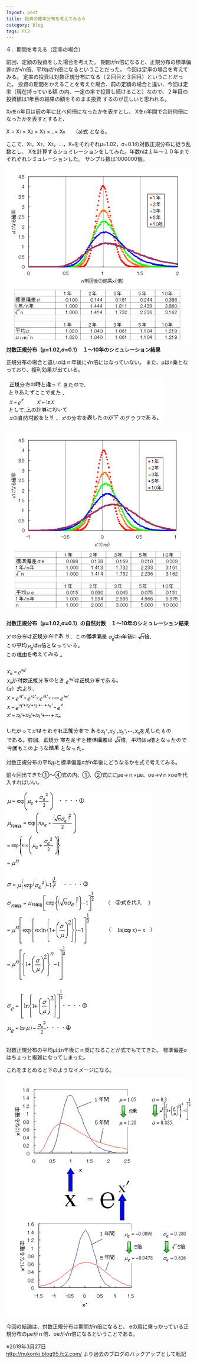 ```yaml
---
layout: post
title: 投資の確率分布を考えてみる６
category: blog
tags: FC2
---
```


６．期間を考える（定率の場合）

前回、定額の投資をした場合を考えた。
期間がn倍になると、正規分布の標準偏差σが√n倍、平均μがn倍になるということだった。
今回は定率の場合を考えてみる。
定率の投資は対数正規分布になる（２回目と３回目）ということだった。
投資の期間をかえることを考えた場合、前の定額の場合と違い、今回は定率（現在持っている額
の内、一定の率で投資し続けること）なので、２年目の投資額は1年目の結果の額をそのまま投資
するのが正しいと思われる。

X<span style="font-size:x-small;">n</span>をn年目は前の年に比べ何倍になったかを表すとし、
Xをn年間で合計何倍になったかを表すとすると、

X = X<span style="font-size:x-small;">1</span> × X<span style="font-size:x-small;">2</span> × X<span style="font-size:x-small;">3</span> ×…× X<span style="font-size:x-small;">n</span>　　（a)式
となる。

ここで、X<span style="font-size:x-small;">1</span>，X<span style="font-size:x-small;">2</span>，X<span style="font-size:x-small;">3</span>，…，X<span style="font-size:x-small;">n</span>をそれぞれμ=1.02，σ=0.1の対数正規分布に従う乱数とし、
Xを計算するシュミレーションをしてみた。年数nは１年～１０年までそれぞれシミュレーションした。
サンプル数は1000000個。

![image](/images/2008nukoriki/e11-1.gif)
　　　　　　<strong>対数正規分布（μ=1.02,σ=0.1）　１～10年のシミュレーション結果</strong>

正規分布の場合と違いσはｎ年後に√n倍にはなっていない。
また、μはn乗となっており、複利効果が出ている。

![image](/images/2008nukoriki/e11-3.gif)

![image](/images/2008nukoriki/e11-2.gif)

<strong>対数正規分布（μ=1.02,σ=0.1）の自然対数　１～10年のシミュレーション結果</strong>


![image](/images/2008nukoriki/e11-4.gif)

対数正規分布の平均μと標準偏差σがn年後にどうなるかを式で考えてみる。

前々回出てきた①～④式の内、①、②式ににμe→ｎ×μe、σe→√ｎ×σeを代入すればいい。

![image](/images/2008nukoriki/e11-6.gif)

対数正規分布の平均μはn年後にｎ乗になることが式でもでてきた。
標準偏差σはちょっと複雑になってしまった。

これをまとめると下のようなイメージになる。

![image](/images/2008nukoriki/e11-5.gif)

今回の結論は、対数正規分布は期間がn倍になると、
eの肩に乗っかっている正規分布のμeがｎ倍、σeが√n倍になるということである。

※2019年3月27日  
http://nukoriki.blog95.fc2.com/
より過去のブログのバックアップとして転記
